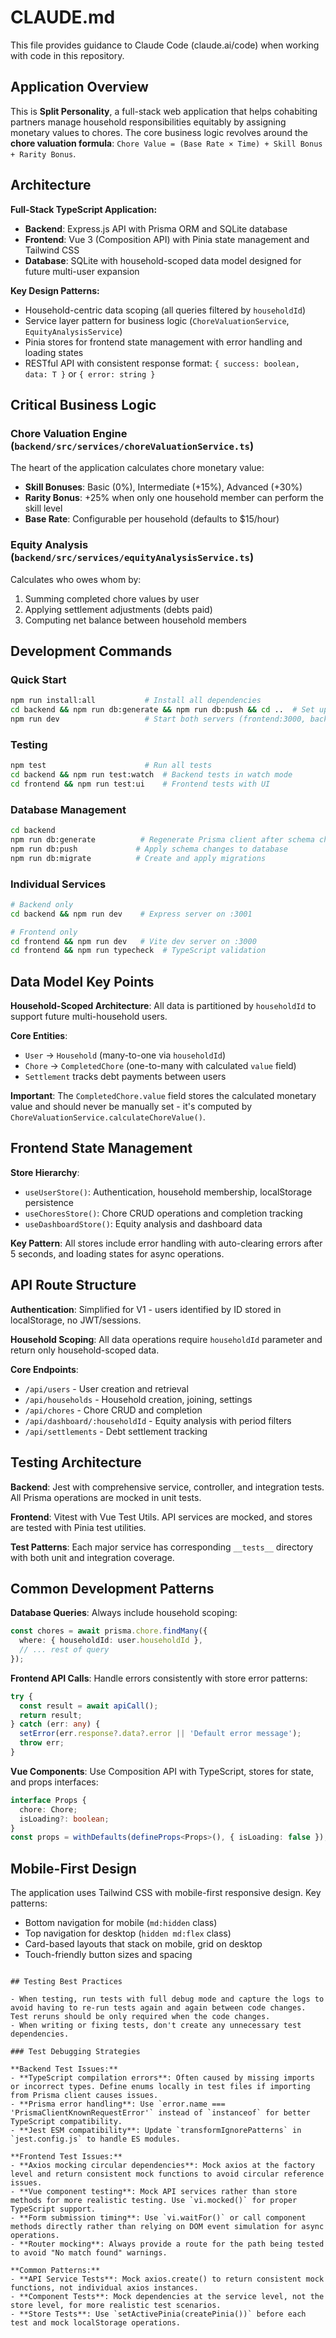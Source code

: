 # CLAUDE.md

This file provides guidance to Claude Code (claude.ai/code) when working with code in this repository.

## Application Overview

This is **Split Personality**, a full-stack web application that helps cohabiting partners manage household responsibilities equitably by assigning monetary values to chores. The core business logic revolves around the **chore valuation formula**: `Chore Value = (Base Rate × Time) + Skill Bonus + Rarity Bonus`.

## Architecture

**Full-Stack TypeScript Application:**
- **Backend**: Express.js API with Prisma ORM and SQLite database
- **Frontend**: Vue 3 (Composition API) with Pinia state management and Tailwind CSS
- **Database**: SQLite with household-scoped data model designed for future multi-user expansion

**Key Design Patterns:**
- Household-centric data scoping (all queries filtered by `householdId`)
- Service layer pattern for business logic (`ChoreValuationService`, `EquityAnalysisService`)
- Pinia stores for frontend state management with error handling and loading states
- RESTful API with consistent response format: `{ success: boolean, data: T }` or `{ error: string }`

## Critical Business Logic

### Chore Valuation Engine (`backend/src/services/choreValuationService.ts`)
The heart of the application calculates chore monetary value:
- **Skill Bonuses**: Basic (0%), Intermediate (+15%), Advanced (+30%)
- **Rarity Bonus**: +25% when only one household member can perform the skill level
- **Base Rate**: Configurable per household (defaults to $15/hour)

### Equity Analysis (`backend/src/services/equityAnalysisService.ts`)
Calculates who owes whom by:
1. Summing completed chore values by user
2. Applying settlement adjustments (debts paid)
3. Computing net balance between household members

## Development Commands

### Quick Start
```bash
npm run install:all           # Install all dependencies
cd backend && npm run db:generate && npm run db:push && cd ..  # Set up database
npm run dev                   # Start both servers (frontend:3000, backend:3001)
```

### Testing
```bash
npm test                      # Run all tests
cd backend && npm run test:watch  # Backend tests in watch mode
cd frontend && npm run test:ui    # Frontend tests with UI
```

### Database Management
```bash
cd backend
npm run db:generate          # Regenerate Prisma client after schema changes
npm run db:push             # Apply schema changes to database
npm run db:migrate          # Create and apply migrations
```

### Individual Services
```bash
# Backend only
cd backend && npm run dev    # Express server on :3001

# Frontend only  
cd frontend && npm run dev   # Vite dev server on :3000
cd frontend && npm run typecheck  # TypeScript validation
```

## Data Model Key Points

**Household-Scoped Architecture**: All data is partitioned by `householdId` to support future multi-household users.

**Core Entities**:
- `User` → `Household` (many-to-one via `householdId`)
- `Chore` → `CompletedChore` (one-to-many with calculated `value` field)
- `Settlement` tracks debt payments between users

**Important**: The `CompletedChore.value` field stores the calculated monetary value and should never be manually set - it's computed by `ChoreValuationService.calculateChoreValue()`.

## Frontend State Management

**Store Hierarchy**:
- `useUserStore()`: Authentication, household membership, localStorage persistence
- `useChoresStore()`: Chore CRUD operations and completion tracking  
- `useDashboardStore()`: Equity analysis and dashboard data

**Key Pattern**: All stores include error handling with auto-clearing errors after 5 seconds, and loading states for async operations.

## API Route Structure

**Authentication**: Simplified for V1 - users identified by ID stored in localStorage, no JWT/sessions.

**Household Scoping**: All data operations require `householdId` parameter and return only household-scoped data.

**Core Endpoints**:
- `/api/users` - User creation and retrieval
- `/api/households` - Household creation, joining, settings
- `/api/chores` - Chore CRUD and completion
- `/api/dashboard/:householdId` - Equity analysis with period filters
- `/api/settlements` - Debt settlement tracking

## Testing Architecture

**Backend**: Jest with comprehensive service, controller, and integration tests. All Prisma operations are mocked in unit tests.

**Frontend**: Vitest with Vue Test Utils. API services are mocked, and stores are tested with Pinia test utilities.

**Test Patterns**: Each major service has corresponding `__tests__` directory with both unit and integration coverage.

## Common Development Patterns

**Database Queries**: Always include household scoping:
```typescript
const chores = await prisma.chore.findMany({
  where: { householdId: user.householdId },
  // ... rest of query
});
```

**Frontend API Calls**: Handle errors consistently with store error patterns:
```typescript
try {
  const result = await apiCall();
  return result;
} catch (err: any) {
  setError(err.response?.data?.error || 'Default error message');
  throw err;
}
```

**Vue Components**: Use Composition API with TypeScript, stores for state, and props interfaces:
```typescript
interface Props {
  chore: Chore;
  isLoading?: boolean;
}
const props = withDefaults(defineProps<Props>(), { isLoading: false });
```

## Mobile-First Design

The application uses Tailwind CSS with mobile-first responsive design. Key patterns:
- Bottom navigation for mobile (`md:hidden` class)
- Top navigation for desktop (`hidden md:flex` class)
- Card-based layouts that stack on mobile, grid on desktop
- Touch-friendly button sizes and spacing
```

## Testing Best Practices

- When testing, run tests with full debug mode and capture the logs to avoid having to re-run tests again and again between code changes. Test reruns should be only required when the code changes.
- When writing or fixing tests, don't create any unnecessary test dependencies.

### Test Debugging Strategies

**Backend Test Issues:**
- **TypeScript compilation errors**: Often caused by missing imports or incorrect types. Define enums locally in test files if importing from Prisma client causes issues.
- **Prisma error handling**: Use `error.name === 'PrismaClientKnownRequestError'` instead of `instanceof` for better TypeScript compatibility.
- **Jest ESM compatibility**: Update `transformIgnorePatterns` in `jest.config.js` to handle ES modules.

**Frontend Test Issues:**
- **Axios mocking circular dependencies**: Mock axios at the factory level and return consistent mock functions to avoid circular reference issues.
- **Vue component testing**: Mock API services rather than store methods for more realistic testing. Use `vi.mocked()` for proper TypeScript support.
- **Form submission timing**: Use `vi.waitFor()` or call component methods directly rather than relying on DOM event simulation for async operations.
- **Router mocking**: Always provide a route for the path being tested to avoid "No match found" warnings.

**Common Patterns:**
- **API Service Tests**: Mock axios.create() to return consistent mock functions, not individual axios instances.
- **Component Tests**: Mock dependencies at the service level, not the store level, for more realistic test scenarios.
- **Store Tests**: Use `setActivePinia(createPinia())` before each test and mock localStorage operations.